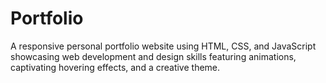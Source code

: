 # Portfolio
A responsive personal portfolio website using HTML, CSS, and JavaScript showcasing web development and design skills featuring animations, captivating hovering effects, and a creative theme.

